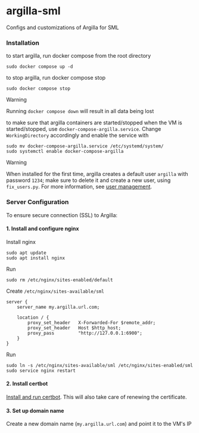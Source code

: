 # argilla-sml
Configs and customizations of Argilla for SML

### Installation
to start argilla, run docker compose from the root directory
```commandline
sudo docker compose up -d
```
to stop argilla, run docker compose stop
```commandline
sudo docker compose stop
```
> [!WARNING]
> Running `docker compose down` will result in all data being lost

to make sure that argilla containers are started/stopped when the VM is started/stopped, use `docker-compose-argilla.service`.
Change `WorkingDirectory` accordingly and enable the service with
```commandline
sudo mv docker-compose-argilla.service /etc/systemd/system/
sudo systemctl enable docker-compose-argilla
```
> [!WARNING]
> When installed for the first time, argilla creates a default user `argilla` with password `1234`; make sure to delete it and create a new user, using `fix_users.py`.
> For more information, see [user management](https://docs.argilla.io/en/latest/getting_started/installation/configurations/user_management.html).

### Server Configuration
To ensure secure connection (SSL) to Argilla:

#### 1. Install and configure nginx
Install nginx
```commandline
sudo apt update
sudo apt install nginx
```
Run
```commandline
sudo rm /etc/nginx/sites-enabled/default
```
Create `/etc/nginx/sites-available/sml`
```
server {
    server_name my.argilla.url.com;

    location / {
        proxy_set_header   X-Forwarded-For $remote_addr;
        proxy_set_header   Host $http_host;
        proxy_pass         "http://127.0.0.1:6900";
    }
}
```
Run
```commandline
sudo ln -s /etc/nginx/sites-available/sml /etc/nginx/sites-enabled/sml
sudo service nginx restart
```
#### 2. Install certbot
[Install and run certbot](https://www.digitalocean.com/community/tutorials/how-to-secure-nginx-with-let-s-encrypt-on-ubuntu-22-04). This will also take care of renewing the certificate.
#### 3. Set up domain name
Create a new domain name (`my.argilla.url.com`) and point it to the VM's IP

